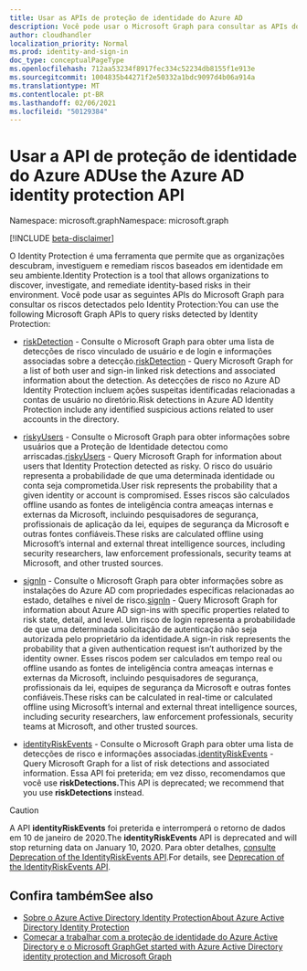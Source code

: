```yaml
---
title: Usar as APIs de proteção de identidade do Azure AD
description: Você pode usar o Microsoft Graph para consultar as APIs do Identity Protection para receber informações sobre o risco detectado pelo Azure AD Identity Protection.
author: cloudhandler
localization_priority: Normal
ms.prod: identity-and-sign-in
doc_type: conceptualPageType
ms.openlocfilehash: 712aa53234f8917fec334c52234db8155f1e913e
ms.sourcegitcommit: 1004835b44271f2e50332a1bdc9097d4b06a914a
ms.translationtype: MT
ms.contentlocale: pt-BR
ms.lasthandoff: 02/06/2021
ms.locfileid: "50129384"
---
```

# <a name="use-the-azure-ad-identity-protection-api"></a><span data-ttu-id="ac6b5-103">Usar a API de proteção de identidade do Azure AD</span><span class="sxs-lookup"><span data-stu-id="ac6b5-103">Use the Azure AD identity protection API</span></span>

<span data-ttu-id="ac6b5-104">Namespace: microsoft.graph</span><span class="sxs-lookup"><span data-stu-id="ac6b5-104">Namespace: microsoft.graph</span></span>

[!INCLUDE [beta-disclaimer](../../includes/beta-disclaimer.md)]

<span data-ttu-id="ac6b5-105">O Identity Protection é uma ferramenta que permite que as organizações descubram, investiguem e remediam riscos baseados em identidade em seu ambiente.</span><span class="sxs-lookup"><span data-stu-id="ac6b5-105">Identity Protection is a tool that allows organizations to discover, investigate, and remediate identity-based risks in their environment.</span></span> <span data-ttu-id="ac6b5-106">Você pode usar as seguintes APIs do Microsoft Graph para consultar os riscos detectados pelo Identity Protection:</span><span class="sxs-lookup"><span data-stu-id="ac6b5-106">You can use the following Microsoft Graph APIs to query risks detected by Identity Protection:</span></span> 

* <span data-ttu-id="ac6b5-107">[riskDetection](riskdetection.md) - Consulte o Microsoft Graph para obter uma lista de detecções de risco vinculado de usuário e de login e informações associadas sobre a detecção.</span><span class="sxs-lookup"><span data-stu-id="ac6b5-107">[riskDetection](riskdetection.md) - Query Microsoft Graph for a list of both user and sign-in linked risk detections and associated information about the detection.</span></span> <span data-ttu-id="ac6b5-108">As detecções de risco no Azure AD Identity Protection incluem ações suspeitas identificadas relacionadas a contas de usuário no diretório.</span><span class="sxs-lookup"><span data-stu-id="ac6b5-108">Risk detections in Azure AD Identity Protection include any identified suspicious actions related to user accounts in the directory.</span></span>

* <span data-ttu-id="ac6b5-109">[riskyUsers](riskyuser.md) - Consulte o Microsoft Graph para obter informações sobre usuários que a Proteção de Identidade detectou como arriscadas.</span><span class="sxs-lookup"><span data-stu-id="ac6b5-109">[riskyUsers](riskyuser.md) - Query Microsoft Graph for information about users that Identity Protection detected as risky.</span></span> <span data-ttu-id="ac6b5-110">O risco do usuário representa a probabilidade de que uma determinada identidade ou conta seja comprometida.</span><span class="sxs-lookup"><span data-stu-id="ac6b5-110">User risk represents the probability that a given identity or account is compromised.</span></span> <span data-ttu-id="ac6b5-111">Esses riscos são calculados offline usando as fontes de inteligência contra ameaças internas e externas da Microsoft, incluindo pesquisadores de segurança, profissionais de aplicação da lei, equipes de segurança da Microsoft e outras fontes confiáveis.</span><span class="sxs-lookup"><span data-stu-id="ac6b5-111">These risks are calculated offline using Microsoft’s internal and external threat intelligence sources, including security researchers, law enforcement professionals, security teams at Microsoft, and other trusted sources.</span></span>

* <span data-ttu-id="ac6b5-112">[signIn](signin.md) - Consulte o Microsoft Graph para obter informações sobre as instalações do Azure AD com propriedades específicas relacionadas ao estado, detalhes e nível de risco.</span><span class="sxs-lookup"><span data-stu-id="ac6b5-112">[signIn](signin.md) - Query Microsoft Graph for information about Azure AD sign-ins with specific properties related to risk state, detail, and level.</span></span> <span data-ttu-id="ac6b5-113">Um risco de login representa a probabilidade de que uma determinada solicitação de autenticação não seja autorizada pelo proprietário da identidade.</span><span class="sxs-lookup"><span data-stu-id="ac6b5-113">A sign-in risk represents the probability that a given authentication request isn’t authorized by the identity owner.</span></span> <span data-ttu-id="ac6b5-114">Esses riscos podem ser calculados em tempo real ou offline usando as fontes de inteligência contra ameaças internas e externas da Microsoft, incluindo pesquisadores de segurança, profissionais da lei, equipes de segurança da Microsoft e outras fontes confiáveis.</span><span class="sxs-lookup"><span data-stu-id="ac6b5-114">These risks can be calculated in real-time or calculated offline using Microsoft’s internal and external threat intelligence sources, including security researchers, law enforcement professionals, security teams at Microsoft, and other trusted sources.</span></span>

* <span data-ttu-id="ac6b5-115">[identityRiskEvents](identityriskevent.md) - Consulte o Microsoft Graph para obter uma lista de detecções de risco e informações associadas.</span><span class="sxs-lookup"><span data-stu-id="ac6b5-115">[identityRiskEvents](identityriskevent.md) - Query Microsoft Graph for a list of risk detections and associated information.</span></span> <span data-ttu-id="ac6b5-116">Essa API foi preterida; em vez disso, recomendamos que você use **riskDetections.**</span><span class="sxs-lookup"><span data-stu-id="ac6b5-116">This API is deprecated; we recommend that you use **riskDetections** instead.</span></span>

>[!CAUTION]
><span data-ttu-id="ac6b5-117">A API **identityRiskEvents** foi preterida e interromperá o retorno de dados em 10 de janeiro de 2020.</span><span class="sxs-lookup"><span data-stu-id="ac6b5-117">The **identityRiskEvents** API is deprecated and will stop returning data on January 10, 2020.</span></span> <span data-ttu-id="ac6b5-118">Para obter detalhes, [consulte Deprecation of the IdentityRiskEvents API](https://developer.microsoft.com/office/blogs/deprecatation-of-the-identityriskevents-api/).</span><span class="sxs-lookup"><span data-stu-id="ac6b5-118">For details, see [Deprecation of the IdentityRiskEvents API](https://developer.microsoft.com/office/blogs/deprecatation-of-the-identityriskevents-api/).</span></span>

## <a name="see-also"></a><span data-ttu-id="ac6b5-119">Confira também</span><span class="sxs-lookup"><span data-stu-id="ac6b5-119">See also</span></span>

* [<span data-ttu-id="ac6b5-120">Sobre o Azure Active Directory Identity Protection</span><span class="sxs-lookup"><span data-stu-id="ac6b5-120">About Azure Active Directory Identity Protection</span></span>](/azure/active-directory/identity-protection/overview-identity-protection)
* [<span data-ttu-id="ac6b5-121">Começar a trabalhar com a proteção de identidade do Azure Active Directory e o Microsoft Graph</span><span class="sxs-lookup"><span data-stu-id="ac6b5-121">Get started with Azure Active Directory identity protection and Microsoft Graph</span></span>](/azure/active-directory/identity-protection/howto-identity-protection-graph-api)
